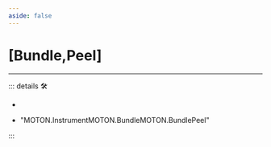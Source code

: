```yaml
---
aside: false
---
```

# <py>[Bundle,Peel]</py>

---

<!-- =================================================== -->
<!-- =================================================== -->
<!-- =================================================== -->
<!-- =================================================== -->
<!-- =================================================== -->
::: details 🛠

-

- "MOTON.InstrumentMOTON.BundleMOTON.BundlePeel"

:::
